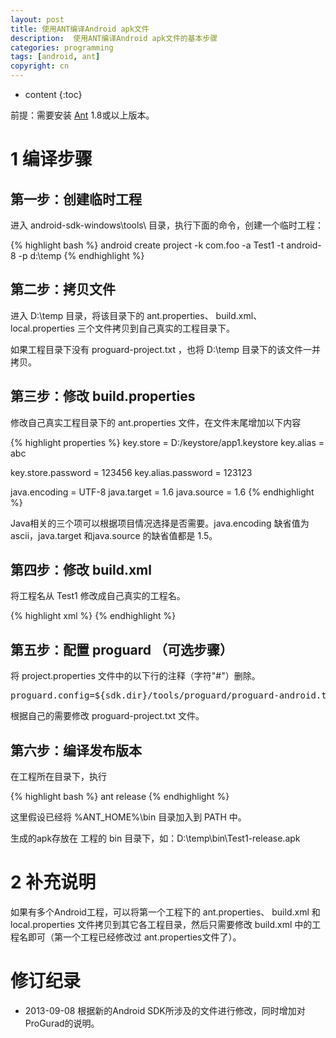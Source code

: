 ```yaml
---
layout: post
title: 使用ANT编译Android apk文件
description:  使用ANT编译Android apk文件的基本步骤
categories: programming
tags: [android, ant]
copyright: cn
---
```


* content
{:toc}

前提：需要安装 [Ant](http://ant.apache.org/bindownload.cgi) 1.8或以上版本。

# 1 编译步骤

## 第一步：创建临时工程

进入 android-sdk-windows\tools\ 目录，执行下面的命令，创建一个临时工程：

{% highlight bash %}
android create project -k com.foo -a Test1 -t android-8 -p d:\temp
{% endhighlight %}

## 第二步：拷贝文件

进入 D:\temp 目录，将该目录下的 ant.properties、 build.xml、local.properties 三个文件拷贝到自己真实的工程目录下。

如果工程目录下没有 proguard-project.txt ，也将 D:\temp 目录下的该文件一并拷贝。 
 
## 第三步：修改 build.properties
修改自己真实工程目录下的 ant.properties 文件，在文件末尾增加以下内容

{% highlight properties %}
key.store = D:/keystore/app1.keystore
key.alias = abc
 
key.store.password = 123456
key.alias.password = 123123
 
java.encoding = UTF-8
java.target = 1.6
java.source = 1.6
{% endhighlight %}

Java相关的三个项可以根据项目情况选择是否需要。java.encoding 缺省值为 ascii，java.target 和java.source 的缺省值都是 1.5。

## 第四步：修改 build.xml

将工程名从 Test1 修改成自己真实的工程名。

{% highlight xml %}
<project name="Test1" default="help">
{% endhighlight %}

## 第五步：配置 proguard （可选步骤）

将 project.properties 文件中的以下行的注释（字符"#"）删除。

<pre>
proguard.config=${sdk.dir}/tools/proguard/proguard-android.txt:proguard-project.txt
</pre>

根据自己的需要修改 proguard-project.txt 文件。

## 第六步：编译发布版本

在工程所在目录下，执行

{% highlight bash %}
ant release
{% endhighlight %}

这里假设已经将 %ANT_HOME%\bin 目录加入到 PATH 中。

生成的apk存放在 工程的 bin 目录下，如：D:\temp\bin\Test1-release.apk

# 2 补充说明

如果有多个Android工程，可以将第一个工程下的 ant.properties、 build.xml 和 local.properties 文件拷贝到其它各工程目录，然后只需要修改 build.xml 中的工程名即可（第一个工程已经修改过 ant.properties文件了）。

# 修订纪录

* 2013-09-08 根据新的Android SDK所涉及的文件进行修改，同时增加对ProGurad的说明。
